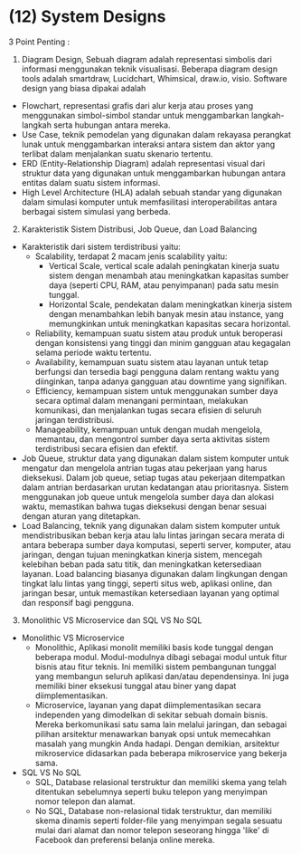 # (12) System Designs

3 Point Penting :
1. Diagram Design, Sebuah diagram adalah representasi simbolis dari informasi menggunakan teknik visualisasi. Beberapa diagram design tools adalah smartdraw, Lucidchart, Whimsical, draw.io, visio. Software design yang biasa dipakai adalah
- Flowchart, representasi grafis dari alur kerja atau proses yang menggunakan simbol-simbol standar untuk menggambarkan langkah-langkah serta hubungan antara mereka.
- Use Case, teknik pemodelan yang digunakan dalam rekayasa perangkat lunak untuk menggambarkan interaksi antara sistem dan aktor yang terlibat dalam menjalankan suatu skenario tertentu.
- ERD (Entity-Relationship Diagram) adalah representasi visual dari struktur data yang digunakan untuk menggambarkan hubungan antara entitas dalam suatu sistem informasi.
- High Level Architecture (HLA) adalah sebuah standar yang digunakan dalam simulasi komputer untuk memfasilitasi interoperabilitas antara berbagai sistem simulasi yang berbeda.
2. Karakteristik Sistem Distribusi, Job Queue, dan Load Balancing
- Karakteristik dari sistem terdistribusi yaitu:
	- Scalability, terdapat 2 macam jenis scalability yaitu:
		- Vertical Scale, vertical scale adalah peningkatan kinerja suatu sistem dengan menambah atau meningkatkan kapasitas sumber daya (seperti CPU, RAM, atau penyimpanan) pada satu mesin tunggal.
		- Horizontal Scale, pendekatan dalam meningkatkan kinerja sistem dengan menambahkan lebih banyak mesin atau instance, yang memungkinkan untuk meningkatkan kapasitas secara horizontal.
	- Reliability, kemampuan suatu sistem atau produk untuk beroperasi dengan konsistensi yang tinggi dan minim gangguan atau kegagalan selama periode waktu tertentu.
	- Availability, kemampuan suatu sistem atau layanan untuk tetap berfungsi dan tersedia bagi pengguna dalam rentang waktu yang diinginkan, tanpa adanya gangguan atau downtime yang signifikan.
	- Efficiency, kemampuan sistem untuk menggunakan sumber daya secara optimal dalam menangani permintaan, melakukan komunikasi, dan menjalankan tugas secara efisien di seluruh jaringan terdistribusi.
	- Manageability, kemampuan untuk dengan mudah mengelola, memantau, dan mengontrol sumber daya serta aktivitas sistem terdistribusi secara efisien dan efektif.
- Job Queue, struktur data yang digunakan dalam sistem komputer untuk mengatur dan mengelola antrian tugas atau pekerjaan yang harus dieksekusi. Dalam job queue, setiap tugas atau pekerjaan ditempatkan dalam antrian berdasarkan urutan kedatangan atau prioritasnya. Sistem menggunakan job queue untuk mengelola sumber daya dan alokasi waktu, memastikan bahwa tugas dieksekusi dengan benar sesuai dengan aturan yang ditetapkan.
- Load Balancing, teknik yang digunakan dalam sistem komputer untuk mendistribusikan beban kerja atau lalu lintas jaringan secara merata di antara beberapa sumber daya komputasi, seperti server, komputer, atau jaringan, dengan tujuan meningkatkan kinerja sistem, mencegah kelebihan beban pada satu titik, dan meningkatkan ketersediaan layanan. Load balancing biasanya digunakan dalam lingkungan dengan tingkat lalu lintas yang tinggi, seperti situs web, aplikasi online, dan jaringan besar, untuk memastikan ketersediaan layanan yang optimal dan responsif bagi pengguna.
3. Monolithic VS Microservice dan SQL VS No SQL
- Monolithic VS Microservice
	- Monolithic, Aplikasi monolit memiliki basis kode tunggal dengan beberapa modul. Modul-modulnya dibagi sebagai modul untuk fitur bisnis atau fitur teknis. Ini memiliki sistem pembangunan tunggal yang membangun seluruh aplikasi dan/atau dependensinya. Ini juga memiliki biner eksekusi tunggal atau biner yang dapat diimplementasikan.
	- Microservice, layanan yang dapat diimplementasikan secara independen yang dimodelkan di sekitar sebuah domain bisnis. Mereka berkomunikasi satu sama lain melalui jaringan, dan sebagai pilihan arsitektur menawarkan banyak opsi untuk memecahkan masalah yang mungkin Anda hadapi. Dengan demikian, arsitektur mikroservice didasarkan pada beberapa mikroservice yang bekerja sama.
- SQL VS No SQL
	- SQL, Database relasional terstruktur dan memiliki skema yang telah ditentukan sebelumnya seperti buku telepon yang menyimpan nomor telepon dan alamat.
	- No SQL, Database non-relasional tidak terstruktur, dan memiliki skema dinamis seperti folder-file yang menyimpan segala sesuatu mulai dari alamat dan nomor telepon seseorang hingga 'like' di Facebook dan preferensi belanja online mereka.